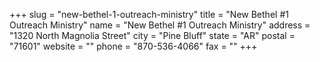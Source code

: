 +++
slug = "new-bethel-1-outreach-ministry"
title = "New Bethel #1 Outreach Ministry"
name = "New Bethel #1 Outreach Ministry"
address = "1320 North Magnolia Street"
city = "Pine Bluff"
state = "AR"
postal = "71601"
website = ""
phone = "870-536-4066"
fax = ""
+++
